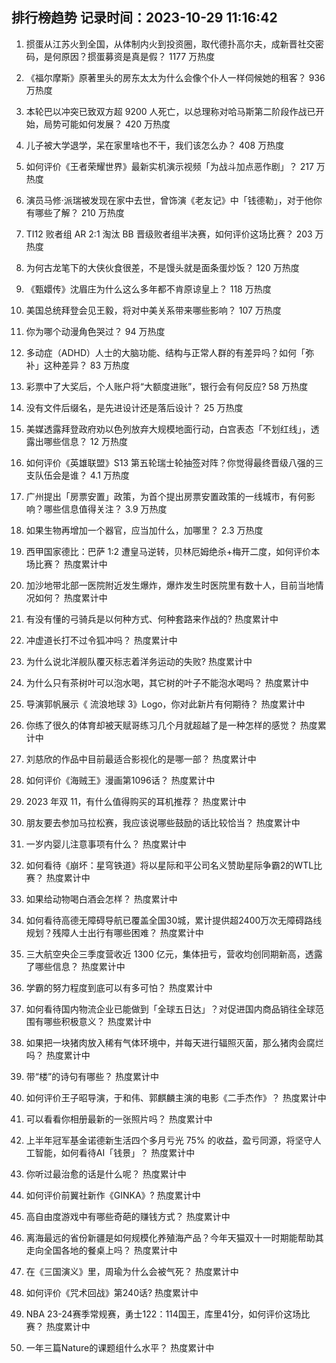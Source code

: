 
## 排行榜趋势 记录时间：2023-10-29 11:16:42
  
  1. 掼蛋从江苏火到全国，从体制内火到投资圈，取代德扑高尔夫，成新晋社交密码，是何原因？掼蛋募资是真是假？ 1177 万热度
    
  2. 《福尔摩斯》原著里头的房东太太为什么会像个仆人一样伺候她的租客？ 936 万热度
    
  3. 本轮巴以冲突已致双方超 9200 人死亡，以总理称对哈马斯第二阶段作战已开始，局势可能如何发展？ 420 万热度
    
  4. 儿子被大学退学，呆在家里啥也不干，我们该怎么办？ 408 万热度
    
  5. 如何评价《王者荣耀世界》最新实机演示视频「为战斗加点恶作剧」？ 217 万热度
    
  6. 演员马修·派瑞被发现在家中去世，曾饰演《老友记》中「钱德勒」，对于他你有哪些了解？ 210 万热度
    
  7. TI12 败者组 AR 2:1 淘汰 BB 晋级败者组半决赛，如何评价这场比赛？ 203 万热度
    
  8. 为何古龙笔下的大侠伙食很差，不是馒头就是面条蛋炒饭？ 120 万热度
    
  9. 《甄嬛传》沈眉庄为什么这么多年都不肯原谅皇上？ 118 万热度
    
  10. 美国总统拜登会见王毅，将对中美关系带来哪些影响？ 107 万热度
    
  11. 你为哪个动漫角色哭过？ 94 万热度
    
  12. 多动症（ADHD）人士的大脑功能、结构与正常人群的有差异吗？如何「弥补」这种差异？ 83 万热度
    
  13. 彩票中了大奖后，个人账户将“大额度进账”，银行会有何反应? 58 万热度
    
  14. 没有文件后缀名，是先进设计还是落后设计？ 25 万热度
    
  15. 美媒透露拜登政府劝以色列放弃大规模地面行动，白宫表态「不划红线」，透露出哪些信息？ 12 万热度
    
  16. 如何评价《英雄联盟》S13 第五轮瑞士轮抽签对阵？你觉得最终晋级八强的三支队伍会是谁？ 4.1 万热度
    
  17. 广州提出「房票安置」政策，为首个提出房票安置政策的一线城市，有何影响？哪些信息值得关注？ 3.9 万热度
    
  18. 如果生物再增加一个器官，应当加什么，加哪里？ 2.3 万热度
    
  19. 西甲国家德比：巴萨 1:2 遭皇马逆转，贝林厄姆绝杀+梅开二度，如何评价本场比赛？ 热度累计中
    
  20. 加沙地带北部一医院附近发生爆炸，爆炸发生时医院里有数十人，目前当地情况如何？ 热度累计中
    
  21. 有没有懂的弓骑兵是以何种方式、何种套路来作战的? 热度累计中
    
  22. 冲虚道长打不过令狐冲吗？ 热度累计中
    
  23. 为什么说北洋舰队覆灭标志着洋务运动的失败? 热度累计中
    
  24. 为什么只有茶树叶可以泡水喝，其它树的叶子不能泡水喝吗？ 热度累计中
    
  25. 导演郭帆展示《 流浪地球 3》Logo，你对此新片有何期待？ 热度累计中
    
  26. 你练了很久的体育却被天赋哥练习几个月就超越了是一种怎样的感觉？ 热度累计中
    
  27. 刘慈欣的作品中目前最适合影视化的是哪一部？ 热度累计中
    
  28. 如何评价《海贼王》漫画第1096话？ 热度累计中
    
  29. 2023 年双 11，有什么值得购买的耳机推荐？ 热度累计中
    
  30. 朋友要去参加马拉松赛，我应该说哪些鼓励的话比较恰当？ 热度累计中
    
  31. 一岁内婴儿注意事项有什么？ 热度累计中
    
  32. 如何看待《崩坏：星穹铁道》将以星际和平公司名义赞助星际争霸2的WTL比赛？ 热度累计中
    
  33. 如果给动物喝白酒会怎样？ 热度累计中
    
  34. 如何看待高德无障碍导航已覆盖全国30城，累计提供超2400万次无障碍路线规划？残障人士出行有哪些困难？ 热度累计中
    
  35. 三大航空央企三季度营收近 1300 亿元，集体扭亏，营收均创同期新高，透露了哪些信息？ 热度累计中
    
  36. 学霸的努力程度到底可以有多可怕？ 热度累计中
    
  37. 如何看待国内物流企业已能做到「全球五日达」？对促进国内商品销往全球范围有哪些积极意义？ 热度累计中
    
  38. 如果把一块猪肉放入稀有气体环境中，并每天进行辐照灭菌，那么猪肉会腐烂吗？ 热度累计中
    
  39. 带“楼”的诗句有哪些？ 热度累计中
    
  40. 如何评价王子昭导演，于和伟、郭麒麟主演的电影《二手杰作》？ 热度累计中
    
  41. 可以看看你相册最新的一张照片吗？ 热度累计中
    
  42. 上半年冠军基金诺德新生活四个多月亏光 75% 的收益，盈亏同源，将坚守人工智能，如何看待AI「钱景」？ 热度累计中
    
  43. 你听过最治愈的话是什么呢？ 热度累计中
    
  44. 如何评价前翼社新作《GINKA》? 热度累计中
    
  45. 高自由度游戏中有哪些奇葩的赚钱方式？ 热度累计中
    
  46. 离海最远的省份新疆是如何规模化养殖海产品？今年天猫双十一时期能帮助其走向全国各地的餐桌上吗？ 热度累计中
    
  47. 在《三国演义》里，周瑜为什么会被气死？ 热度累计中
    
  48. 如何评价《咒术回战》第240话? 热度累计中
    
  49. NBA 23-24赛季常规赛，勇士122：114国王，库里41分，如何评价这场比赛？ 热度累计中
    
  50. 一年三篇Nature的课题组什么水平？ 热度累计中
    